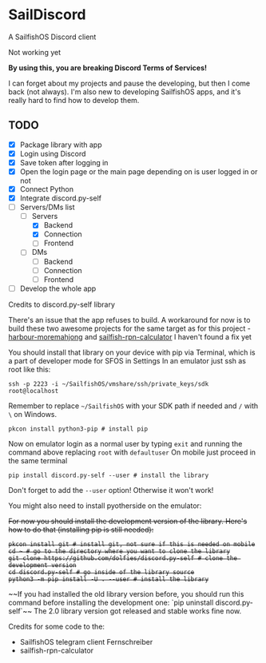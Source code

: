 # SailDiscord

A SailfishOS Discord client

Not working yet

**By using this, you are breaking Discord Terms of Services!**

I can forget about my projects and pause the developing, but then I come back (not always). I'm also new to developing SailfishOS apps, and it's really hard to find how to develop them.

## TODO

- [X] Package library with app
- [X] Login using Discord
- [X] Save token after logging in
- [X] Open the login page or the main page depending on is user logged in or not
- [X] Connect Python
- [X] Integrate discord.py-self
- [ ] Servers/DMs list
	- [ ] Servers
		- [X] Backend
		- [X] Connection
		- [ ] Frontend
	- [ ] DMs
		- [ ] Backend
		- [ ] Connection
		- [ ] Frontend
- [ ] Develop the whole app

Credits to discord.py-self library

There's an issue that the app refuses to build. A workaround for now is to build these two awesome projects for the same target as for this project - [harbour-moremahjong](https://github.com/poetaster/harbour-moremahjong) and [sailfish-rpn-calculator](https://github.com/poetaster/sailfish-rpn-calculator)
I haven't found a fix yet

You should install that library on your device with pip via Terminal, which is a part of developer mode for SFOS in Settings
In an emulator just ssh as root like this:

	ssh -p 2223 -i ~/SailfishOS/vmshare/ssh/private_keys/sdk root@localhost

Remember to replace `~/SailfishOS` with your SDK path if needed and `/` with `\` on Windows.

	pkcon install python3-pip # install pip

Now on emulator login as a normal user by typing `exit` and running the command above replacing `root` with `defaultuser`
On mobile just proceed in the same terminal

	pip install discord.py-self --user # install the library

Don't forget to add the `--user` option! Otherwise it won't work!

You might also need to install pyotherside on the emulator:

	

<strike>
For now you should install the development version of the library. Here's how to do that (installing pip is still needed):

	pkcon install git # install git, not sure if this is needed on mobile
	cd ~ # go to the directory where you want to clone the library
	git clone https://github.com/dolfies/discord.py-self # clone the development version
	cd discord.py-self # go inside of the library source
	python3 -m pip install -U . --user # install the library
</strike>
~~If you had installed the old library version before, you should run this command before installing the development one: `pip uninstall discord.py-self`~~
The 2.0 library version got released and stable works fine now.



Credits for some code to the:
- SailfishOS telegram client Fernschreiber
- sailfish-rpn-calculator
